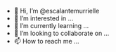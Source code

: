 - 👋 Hi, I’m @escalantemurrielle
- 👀 I’m interested in ...
- 🌱 I’m currently learning ...
- 💞️ I’m looking to collaborate on ...
- 📫 How to reach me ...

<!---
escalantemurrielle/escalantemurrielle is a ✨ special ✨ repository because its `README.md` (this file) appears on your GitHub profile.
You can click the Preview link to take a look at your changes.
--->
